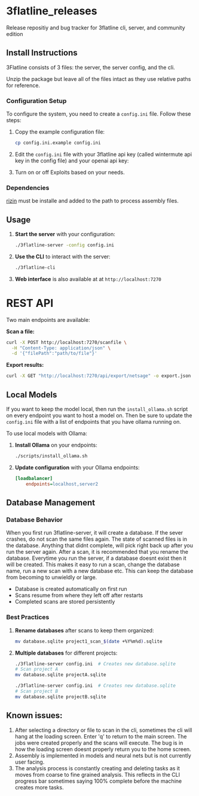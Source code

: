 # 3flatline_releases
Release repositiy and bug tracker for 3flatline cli, server, and community edition


## Install Instructions

3Flatline consists of 3 files: the server, the server config, and the cli.

Unzip the package but leave all of the files intact as they use relative paths for reference.

### Configuration Setup

To configure the system, you need to create a `config.ini` file. Follow these steps:

1. Copy the example configuration file:
   ```bash
   cp config.ini.example config.ini
   ```

2. Edit the `config.ini` file with your 3flatline api key (called wintermute api key in the config file) and your openai api key:

3. Turn on or off Exploits based on your needs.

### Dependencies

[rizin](https://github.com/rizinorg) must be installe and added to the path to process assembly files.

## Usage

1. **Start the server** with your configuration:
   ```bash
   ./3flatline-server -config config.ini
   ```

2. **Use the CLI** to interact with the server:
   ```bash
   ./3flatline-cli
   ```

3. **Web interface** is also available at at `http://localhost:7270`

# REST API

Two main endpoints are available:

**Scan a file:**
```bash
curl -X POST http://localhost:7270/scanfile \
  -H "Content-Type: application/json" \
  -d '{"filePath":"path/to/file"}'
```

**Export results:**
```bash
curl -X GET "http://localhost:7270/api/export/netsage" -o export.json
```

## Local Models

If you want to keep the model local, then run the `install_ollama.sh` script on every endpoint you want to host a model on. Then be sure to update the `config.ini` file with a list of endpoints that you have ollama running on.

To use local models with Ollama:

1. **Install Ollama** on your endpoints:
   ```bash
   ./scripts/install_ollama.sh
   ```

2. **Update configuration** with your Ollama endpoints:
   ```ini
   [loadbalancer]
       endpoints=localhost,server2
   ```

## Database Management

### Database Behavior

When you first run 3flatline-server, it will create a database. If the sever crashes, do not scan the same files again. The state of scanned files is in the database. Anything that didnt complete, will pick right back up after you run the server again. After a scan, it is recommended that you rename the database. Everytime you run the server, if a database doesnt exist then it will be created. This makes it easy to run a scan, change the database name, run a new scan with a new database etc. This can keep the database from becoming to unwieldly or large.

- Database is created automatically on first run
- Scans resume from where they left off after restarts
- Completed scans are stored persistently

### Best Practices

1. **Rename databases** after scans to keep them organized:
   ```bash
   mv database.sqlite project1_scan_$(date +%Y%m%d).sqlite
   ```

2. **Multiple databases** for different projects:
   ```bash
   ./3flatline-server config.ini  # Creates new database.sqlite
   # Scan project A
   mv database.sqlite projectA.sqlite

   ./3flatline-server config.ini  # Creates new database.sqlite
   # Scan project B
   mv database.sqlite projectB.sqlite
   ```

## Known issues:
1. After selecting a directory or file to scan in the cli, sometimes the cli will hang at the loading screen. Enter 'q' to return to the main screen. The jobs were created properly and the scans will execute. The bug is in how the loading screen doesnt properly return you to the home screen.
1. Assembly is implemented in models and neural nets but is not currently user facing.
1. The analysis process is constantly creating and deleting tasks as it moves from coarse to fine grained analysis. This reflects in the CLI progress bar sometimes saying 100% complete before the machine creates more tasks.
